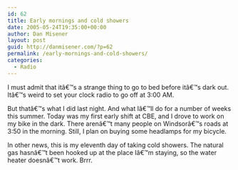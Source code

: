 ```yaml
---
id: 62
title: Early mornings and cold showers
date: 2005-05-24T19:35:00+00:00
author: Dan Misener
layout: post
guid: http://danmisener.com/?p=62
permalink: /early-mornings-and-cold-showers/
categories:
  - Radio
---
```

I must admit that itâ€™s a strange thing to go to bed before itâ€™s dark out. Itâ€™s weird to set your clock radio to go off at 3:00 AM.

But thatâ€™s what I did last night. And what Iâ€™ll do for a number of weeks this summer. Today was my first early shift at CBE, and I drove to work on my bike in the dark. There arenâ€™t many people on Windsorâ€™s roads at 3:50 in the morning. Still, I plan on buying some headlamps for my bicycle.

In other news, this is my eleventh day of taking cold showers. The natural gas hasnâ€™t been hooked up at the place Iâ€™m staying, so the water heater doesnâ€™t work. Brrr.